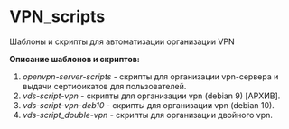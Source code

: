 # VPN_scripts
Шаблоны и скрипты для автоматизации организации VPN

**Описание шаблонов и скриптов:**
1. *openvpn-server-scripts* - скрипты для организации vpn-сервера и выдачи сертификатов для пользователей.
2. *vds-script-vpn* - скрипты для организации vpn (debian 9) [АРХИВ].
3. *vds-script-vpn-deb10* - скрипты для организации vpn (debian 10).
4. *vds-script_double-vpn* - скрипты для организации двойного vpn.